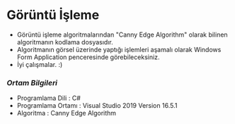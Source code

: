 # Görüntü İşleme

- Görüntü işleme algoritmalarından "Canny Edge Algorithm" olarak bilinen algoritmanın kodlama dosyasıdır.
- Algoritmanın görsel üzerinde yaptığı işlemleri aşamalı olarak Windows Form Application penceresinde görebileceksiniz.
- İyi çalışmalar. :)


### _Ortam Bilgileri_
- Programlama Dili   : C#
- Programlama Ortamı : Visual Studio 2019 Version 16.5.1
- Algoritma          : Canny Edge Algorithm
